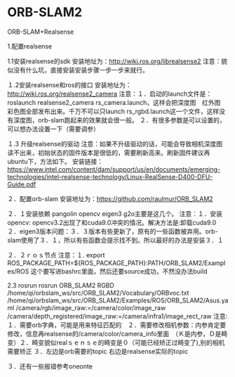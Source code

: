 # ORB-SLAM2
ORB-SLAM+Realsense

1.配置realsense 

1.1安装realsense的sdk
安装地址为：http://wiki.ros.org/librealsense2
注意：貌似没有什么坑，直接安装安装步骤一步一步来就行。

１.2安装realsense和ros的接口
安装地址为：http://wiki.ros.org/realsense2_camera
注意：１．启动的launch文件是：roslaunch realsense2_camera rs_camera.launch，这样会把深度图　红外图　彩色图全部发布出来。千万不可以只launch
rs_rgbd.launch这一个文件，这样没有深度图，orb-slam跑起来的效果就会很一般。
２．有很多参数是可以设置的，可以想办法设置一下（需要调参）

１.3 升级realsense的驱动
注意：如果不升级驱动的话，可能会导致相机深度图读不出来，初始状态的固件版本是很低的，需要刷新高来。刷新固件建议再ubuntu下，方法如下。
安装链接：https://www.intel.com/content/dam/support/us/en/documents/emerging-technologies/intel-realsense-technology/Linux-RealSense-D400-DFU-Guide.pdf

２．配置orb-slam 
安装地址为：https://github.com/raulmur/ORB_SLAM2

２．１安装依赖
pangolin opencv eigen3 g2o主要是这几个。
注意：１．安装opencv: opencv3.2出现了和cuda9.0冲突的情况。解决方法是:卸载cuda9.0　
２．eigen3版本问题：３．３版本有些更新了，原有的一些函数被弃用。orb-slam使用了３．１，所以有些函数会提示找不到。所以最好的办法是安装３．１

２．２ｒｏｓ节点
注意：１. export ROS_PACKAGE_PATH=${ROS_PACKAGE_PATH}:PATH/ORB_SLAM2/Examples/ROS 这个要写进bashrc里面，然后还要source成功，不然没办法build

2.3 rosrun 
rosrun ORB_SLAM2 RGBD /home/qi/orbslam_ws/src/ORB_SLAM2/Vocabulary/ORBvoc.txt /home/qi/orbslam_ws/src/ORB_SLAM2/Examples/ROS/ORB_SLAM2/Asus.yaml /camera/rgb/image_raw:=/camera/color/image_raw /camera/depth_registered/image_raw:=/camera/infra1/image_rect_raw
注意:１．需要orb字典，可能是用来特征匹配的　２．需要修改相机参数：内参肯定要修改，信息再realsense的/camera/color/camera_info里面　（Ｋ是内参，Ｄ是畸变）２．畸变貌似realｓｅｎｓｅ的畸变是０（可能已经矫正过畸变了),别的相机需要矫正
３．左边是orb需要的topic 右边是realsense实际的topic 

３．还有一些报错参考oneonte 
